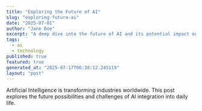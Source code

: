 ```yaml
---
title: "Exploring the Future of AI"
slug: "exploring-future-ai"
date: "2025-07-01"
author: "Jane Doe"
excerpt: "A deep dive into the future of AI and its potential impact on various sectors."
tags:
  - ai
  - technology
published: true
featured: true
generated_at: "2025-07-17T06:38:12.245119"
layout: "post"
---
```


Artificial Intelligence is transforming industries worldwide. This post explores the future possibilities and challenges of AI integration into daily life.
